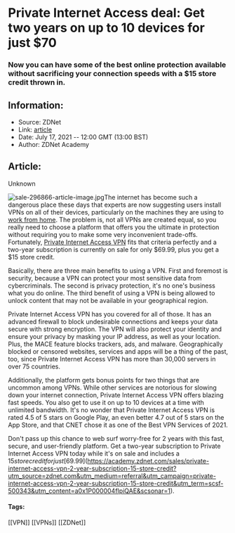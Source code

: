 # Private Internet Access deal: Get two years on up to 10 devices for just $70
### Now you can have some of the best online protection available without sacrificing your connection speeds with a $15 store credit thrown in.

## Information:
+ Source: ZDNet
+ Link: [article](https://www.zdnet.com/article/private-internet-access-deal-get-two-years-on-up-to-10-devices-for-just-70/)
+ Date: July 17, 2021 -- 12:00 GMT (13:00 BST)
+ Author: ZDNet Academy


## Article:
Unknown

![sale-296866-article-image.jpg](https://www.zdnet.com/a/hub/i/2021/07/13/d58dbba1-8f95-42ad-97d6-926f433a3d6b/sale-296866-article-image.jpg)The internet has become such a dangerous place these days that experts are now suggesting users install VPNs on all of their devices, particularly on the machines they are using to [work from home](https://www.zdnet.com/paid-content/article/do-you-need-a-vpn-when-working-from-home/). The problem is, not all VPNs are created equal, so you really need to choose a platform that offers you the ultimate in protection without requiring you to make some very inconvenient trade-offs. Fortunately, [Private Internet Access VPN](https://academy.zdnet.com/sales/private-internet-access-vpn-2-year-subscription-15-store-credit?utm_source=zdnet.com&utm_medium=referral&utm_campaign=private-internet-access-vpn-2-year-subscription-15-store-credit&utm_term=scsf-500343&utm_content=a0x1P000004fIpiQAE&scsonar=1) fits that criteria perfectly and a two-year subscription is currently on sale for only $69.99, plus you get a $15 store credit.


Basically, there are three main benefits to using a VPN. First and foremost is security, because a VPN can protect your most sensitive data from cybercriminals. The second is privacy protection, it's no one's business what you do online. The third benefit of using a VPN is being allowed to unlock content that may not be available in your geographical region.

Private Internet Access VPN has you covered for all of those. It has an advanced firewall to block undesirable connections and keeps your data secure with strong encryption. The VPN will also protect your identity and ensure your privacy by masking your IP address, as well as your location. Plus, the MACE feature blocks trackers, ads, and malware. Geographically blocked or censored websites, services and apps will be a thing of the past, too, since Private Internet Access VPN has more than 30,000 servers in over 75 countries.

Additionally, the platform gets bonus points for two things that are uncommon among VPNs. While other services are notorious for slowing down your internet connection, Private Internet Access VPN offers blazing fast speeds. You also get to use it on up to 10 devices at a time with unlimited bandwidth. It's no wonder that Private Internet Access VPN is rated 4.5 of 5 stars on Google Play, an even better 4.7 out of 5 stars on the App Store, and that CNET chose it as one of the Best VPN Services of 2021.

Don't pass up this chance to web surf worry-free for 2 years with this fast, secure, and user-friendly platform. Get a two-year subscription to Private Internet Access VPN today while it's on sale and includes a $15 store credit for just [$69.99](https://academy.zdnet.com/sales/private-internet-access-vpn-2-year-subscription-15-store-credit?utm_source=zdnet.com&utm_medium=referral&utm_campaign=private-internet-access-vpn-2-year-subscription-15-store-credit&utm_term=scsf-500343&utm_content=a0x1P000004fIpiQAE&scsonar=1).





#### Tags:
[[VPN]] [[VPNs]] [[ZDNet]]
